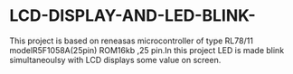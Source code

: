 # LCD-DISPLAY-AND-LED-BLINK-
This project is based on reneasas microcontroller of type RL78/11 modelR5F1058A(25pin) ROM16kb ,25 pin.In this project LED is made blink simultaneoulsy with LCD displays some value on screen.
